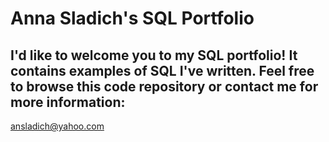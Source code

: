 # Anna Sladich's SQL Portfolio

## I'd like to welcome you to my SQL portfolio! It contains examples of SQL I've written. Feel free to browse this code repository or contact me for more information: 
ansladich@yahoo.com
